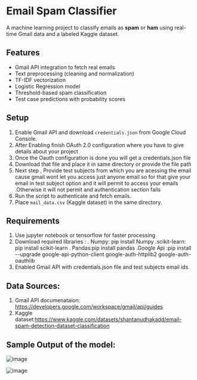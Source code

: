 # Email Spam Classifier

A machine learning project to classify emails as **spam** or **ham** using real-time Gmail data and a labeled Kaggle dataset.

## Features

- Gmail API integration to fetch real emails
- Text preprocessing (cleaning and normalization)
- TF-IDF vectorization
- Logistic Regression model
- Threshold-based spam classification
- Test case predictions with probability scores

##  Setup

1. Enable Gmail API and download `credentials.json` from Google Cloud Console.
2. After Enabling finish OAuth 2.0 configuration where you have to give details about your project
3. Once the Oauth configuration is done you will get a credentials.json file
4. Download that file  and place it in same directory or provide the file path
5. Next step , Provide test subjects from which you are acessing the email cause gmail wont let you access just anyone email so for that give your email in test subject option and it will permit to  access your emails .Otherwise it will not permit and authentication section fails
6. Run the script to authenticate and fetch emails.
7. Place `mail_data.csv` (Kaggle dataset) in the same directory.

##  Requirements
1. Use jupyter notebook or tensorflow for faster processing
2. Download required libraries :
   . Numpy: pip install Numpy
   .scikit-learn: pip install scikit-learn
   . Pandas:pip install pandas
   .Google Api :pip install --upgrade google-api-python-client google-auth-httplib2 google-auth-oauthlib
3. Enabled Gmail API with credentials.json file and test subjects email ids
## Data Sources:
1. Gmail API documenataion: https://developers.google.com/workspace/gmail/api/guides
2. Kaggle dataset:https://www.kaggle.com/datasets/shantanudhakadd/email-spam-detection-dataset-classification
## Sample Output of the model:
![image](https://github.com/user-attachments/assets/ff25441e-f48f-4d75-aa42-5dcb4fb654f5)

![image](https://github.com/user-attachments/assets/2a33ea87-a8fb-4ef0-8743-df63280c4e9f)






   


